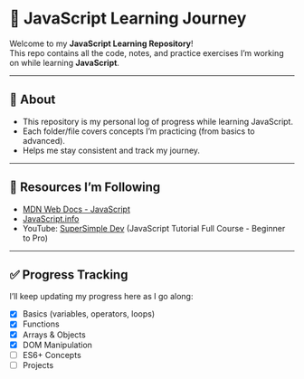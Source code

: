 # 🚀 JavaScript Learning Journey

Welcome to my **JavaScript Learning Repository**!  
This repo contains all the code, notes, and practice exercises I’m working on while learning **JavaScript**.  

---

## 📌 About
- This repository is my personal log of progress while learning JavaScript.
- Each folder/file covers concepts I’m practicing (from basics to advanced).
- Helps me stay consistent and track my journey.

---

## 📖 Resources I’m Following
- [MDN Web Docs - JavaScript](https://developer.mozilla.org/en-US/docs/Web/JavaScript)  
- [JavaScript.info](https://javascript.info/)  
- YouTube: [SuperSimple Dev](https://youtu.be/EerdGm-ehJQ?si=NyFZYn1GKfeDf6hu) (JavaScript Tutorial Full Course - Beginner to Pro) 

---
## ✅ Progress Tracking
I’ll keep updating my progress here as I go along:
- [x] Basics (variables, operators, loops)  
- [x] Functions  
- [x] Arrays & Objects  
- [x] DOM Manipulation  
- [ ] ES6+ Concepts  
- [ ] Projects
